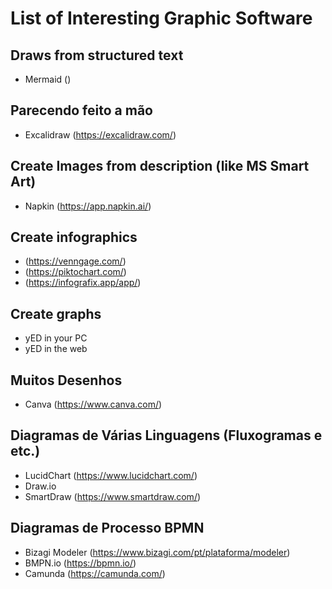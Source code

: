 # List of Interesting Graphic Software


## Draws from structured text

* Mermaid ()

## Parecendo feito a mão

* Excalidraw (https://excalidraw.com/)

## Create Images from description (like MS Smart Art)

* Napkin (https://app.napkin.ai/)

## Create infographics

* (https://venngage.com/)
* (https://piktochart.com/)
* (https://infografix.app/app/)

## Create graphs

* yED in your PC
* yED in the web

## Muitos Desenhos

* Canva (https://www.canva.com/)

## Diagramas de Várias Linguagens (Fluxogramas e etc.)

* LucidChart (https://www.lucidchart.com/)
* Draw.io
* SmartDraw (https://www.smartdraw.com/)


## Diagramas de Processo BPMN

* Bizagi Modeler (https://www.bizagi.com/pt/plataforma/modeler)
* BMPN.io (https://bpmn.io/)
* Camunda (https://camunda.com/)
